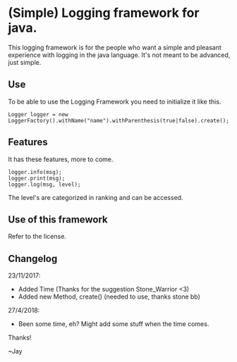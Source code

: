 # (Simple) Logging framework for java.
This logging framework is for the people who want a simple and pleasant experience with logging in the java language.
It's not meant to be advanced, just simple.

## Use
To be able to use the Logging Framework you need to initialize it like this.

```
Logger logger = new LoggerFactory().withName("name").withParenthesis(true|false).create();
```

## Features

It has these features, more to come.

```
logger.info(msg);
logger.print(msg);
logger.log(msg, level);
```

The level's are categorized in ranking and can be accessed.

## Use of this framework

Refer to the license.

## Changelog

23/11/2017:

- Added Time (Thanks for the suggestion Stone_Warrior <3)
- Added new Method, create() (needed to use, thanks stone bb)

27/4/2018:

- Been some time, eh? Might add some stuff when the time comes.

Thanks!

~Jay
